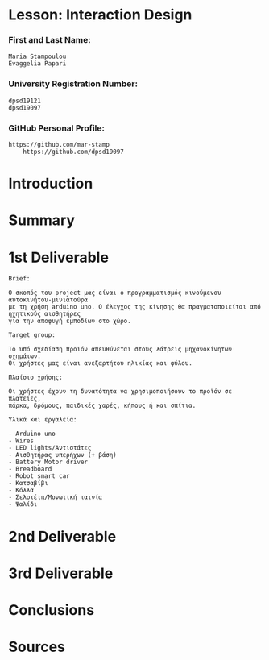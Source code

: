 # Lesson: Interaction Design

### First and Last Name: 
    Maria Stampoulou
    Evaggelia Papari
### University Registration Number:
    dpsd19121
    dpsd19097
### GitHub Personal Profile: 
    https://github.com/mar-stamp 
		https://github.com/dpsd19097
		
# Introduction

# Summary


# 1st Deliverable

	Brief: 
	
	Ο σκοπός του project μας είναι ο προγραμματισμός κινούμενου αυτοκινήτου-μινιατούρα 
	με τη χρήση arduino uno. Ο έλεγχος της κίνησης θα πραγματοποιείται από ηχητικούς αισθητήρες
	για την αποφυγή εμποδίων στο χώρο.
	
	Target group: 
	
	Το υπό σχεδίαση προϊόν απευθύνεται στους λάτρεις μηχανοκίνητων οχημάτων. 
	Οι χρήστες μας είναι ανεξαρτήτου ηλικίας και φύλου.
	
	Πλαίσιο χρήσης: 
	
	Οι χρήστες έχουν τη δυνατότητα να χρησιμοποιήσουν το προϊόν σε πλατείες, 
	πάρκα, δρόμους, παιδικές χαρές, κήπους ή και σπίτια. 
	
	Υλικά και εργαλεία: 
	
	- Arduino unο 
	- Wires
	- LED lights/Αντιστάτες 
	- Αισθητήρας υπερήχων (+ βάση)
	- Battery Motor driver
	- Breadboard 
	- Robot smart car 
	- Κατσαβίβι
	- Κόλλα
	- Σελοτέιπ/Μονωτική ταινία 
	- Ψαλίδι

# 2nd Deliverable


# 3rd Deliverable 


# Conclusions


# Sources
